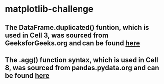 # matplotlib-challenge

## The DataFrame.duplicated() funtion, which is used in Cell 3, was sourced from GeeksforGeeks.org and can be found [here](https://www.geeksforgeeks.org/python-pandas-dataframe-duplicated/)

## The .agg() function syntax, which is used in Cell 8, was sourced from pandas.pydata.org and can be found [here](https://pandas.pydata.org/docs/reference/api/pandas.core.groupby.DataFrameGroupBy.agg.html)
